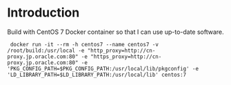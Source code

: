 # Introduction #

Build with CentOS 7 Docker container so that I can use up-to-date software.
 
     docker run -it --rm -h centos7 --name centos7 -v /root/build:/usr/local -e "http_proxy=http://cn-proxy.jp.oracle.com:80" -e "https_proxy=http://cn-proxy.jp.oracle.com:80" -e 'PKG_CONFIG_PATH=$PKG_CONFIG_PATH:/usr/local/lib/pkgconfig' -e 'LD_LIBRARY_PATH=$LD_LIBRARY_PATH:/usr/local/lib' centos:7